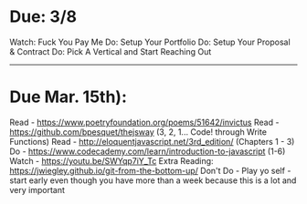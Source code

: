 # Due: 3/8
Watch: Fuck You Pay Me
Do: Setup Your Portfolio
Do: Setup Your Proposal & Contract
Do: Pick A Vertical and Start Reaching Out

___
# Due Mar. 15th):
Read - https://www.poetryfoundation.org/poems/51642/invictus
Read - https://github.com/bpesquet/thejsway (3, 2, 1... Code! through Write Functions)
Read - http://eloquentjavascript.net/3rd_edition/ (Chapters 1 - 3)
Do - https://www.codecademy.com/learn/introduction-to-javascript (1-6)
Watch - https://youtu.be/SWYqp7iY_Tc
Extra Reading: https://jwiegley.github.io/git-from-the-bottom-up/
Don't Do - Play yo self - start early even though you have more than a week because this is a lot and very important